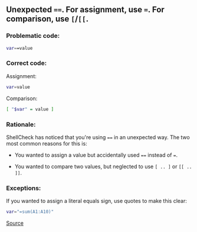 ## Unexpected `==`. For assignment, use `=`. For comparison, use `[`/`[[`.

### Problematic code:

```sh
var==value
```

### Correct code:

Assignment:

```sh
var=value
```

Comparison:

```sh
[ "$var" = value ]
```

### Rationale:

ShellCheck has noticed that you're using `==` in an unexpected way. The two most common reasons for this is:

* You wanted to assign a value but accidentally used `==` instead of `=`.

* You wanted to compare two values, but neglected to use `[ .. ]` or `[[ .. ]]`.

### Exceptions:

If you wanted to assign a literal equals sign, use quotes to make this clear:

```sh
var="=sum(A1:A10)"
```

[Source](https://github.com/koalaman/shellcheck/wiki/SC1097)

